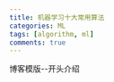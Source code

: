 ```yaml
---
title: 机器学习十大常用算法
categories: ML
tags: [algorithm, ml]
comments: true
---
```


博客模版--开头介绍
<!--more-->

